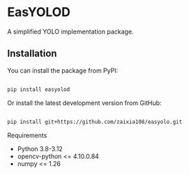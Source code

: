 # EasYOLOD

A simplified YOLO implementation package.

## Installation

You can install the package from PyPI:

```bash

pip install easyolod
```
Or install the latest development version from GitHub:
```bash

pip install git+https://github.com/zaixia108/easyolo.git
```

Requirements
+ Python 3.8-3.12
+ opencv-python <= 4.10.0.84
+ numpy <= 1.26
